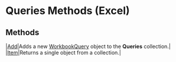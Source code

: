 
# Queries Methods (Excel)

## Methods



|[Add](184711c0-2ce4-ba6e-df56-1f7fdd60ab2c.md)|Adds a new [WorkbookQuery](2a27186f-5e02-f026-bee2-b4c7aa852711.md) object to the **Queries** collection.|
|[Item](d87f5019-dde2-972a-67f8-de7bf5d07b66.md)|Returns a single object from a collection.|
